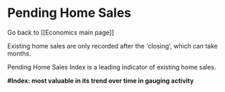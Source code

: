 # Pending Home Sales

Go back to [[Economics main page]]

Existing home sales are only recorded after the 'closing', which can take months.

Pending Home Sales Index is a leading indicator of existing home sales.

**#Index: most valuable in its trend over time in gauging activity**
